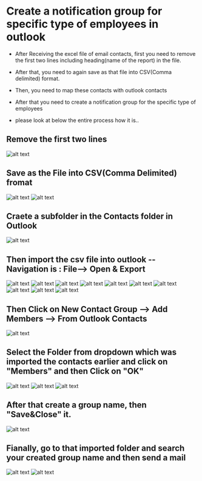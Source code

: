 Create a notification group for specific type of employees in outlook
=====================

 - After Receiving the excel file of email contacts, first you need to remove the first two lines including heading(name of the report) in the file.

 - After that, you need to again save as that file into CSV(Comma delimited) format.

 - Then, you need to map these contacts with outlook contacts

 - After that you need to create a notification group for the specific type of employees

 - please look at below the entire process how it is..

Remove the first two lines
-----
![alt text](../../images/reports/importcontacts1.png "Import Eamil Contacts") 

Save as the File into CSV(Comma Delimited) fromat
-----
![alt text](../../images/reports/importcontacts2.png "Import Eamil Contacts") 
![alt text](../../images/reports/importcontacts3.png "Import Eamil Contacts") 

Craete a subfolder in the Contacts folder in Outlook
-----
![alt text](../../images/reports/importcontacts4.png "Import Eamil Contacts") 

Then import the csv file into outlook -- Navigation is : File--> Open & Export
-----
![alt text](../../images/reports/importcontacts5.png "Import Eamil Contacts") 
![alt text](../../images/reports/importcontacts6.png "Import Eamil Contacts") 
![alt text](../../images/reports/importcontacts7.png "Import Eamil Contacts") 
![alt text](../../images/reports/importcontacts8.png "Import Eamil Contacts") 
![alt text](../../images/reports/importcontacts9.png "Import Eamil Contacts") 
![alt text](../../images/reports/importcontacts10.png "Import Eamil Contacts") 
![alt text](../../images/reports/importcontacts11.png "Import Eamil Contacts") 
![alt text](../../images/reports/importcontacts12.png "Import Eamil Contacts") 
![alt text](../../images/reports/importcontacts13.png "Import Eamil Contacts") 
![alt text](../../images/reports/importcontacts14.png "Import Eamil Contacts") 

Then Click on New Contact Group --> Add Members --> From Outlook Contacts
-----
![alt text](../../images/reports/importcontacts15.png "Import Eamil Contacts") 

Select the Folder from dropdown which was imported the contacts earlier and click on "Members" and then Click on "OK"
-----
![alt text](../../images/reports/importcontacts16.png "Import Eamil Contacts") 
![alt text](../../images/reports/importcontacts17.png "Import Eamil Contacts") 
![alt text](../../images/reports/importcontacts18.png "Import Eamil Contacts") 

After that create a group name, then "Save&Close" it.
-----
![alt text](../../images/reports/importcontacts19.png "Import Eamil Contacts") 

Fianally, go to that imported folder and search your created group name and then send a mail
-----
![alt text](../../images/reports/importcontacts20.png "Import Eamil Contacts") 
![alt text](../../images/reports/importcontacts21.png "Import Eamil Contacts") 



